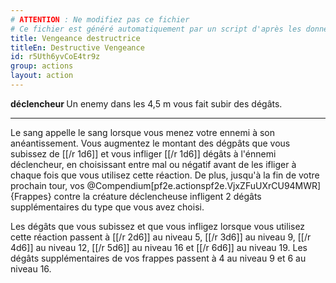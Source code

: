 ```yaml
---
# ATTENTION : Ne modifiez pas ce fichier
# Ce fichier est généré automatiquement par un script d'après les données du module Foundry VTT officiel et de sa traduction
title: Vengeance destructrice
titleEn: Destructive Vengeance
id: r5Uth6yvCoE4tr9z
group: actions
layout: action
---
```

<p><strong>déclencheur </strong>Un enemy dans les 4,5 m vous fait subir des dégâts.</p><hr><p>Le sang appelle le sang lorsque vous menez votre ennemi à son anéantissement. Vous augmentez le montant des dégpâts que vous subissez de [[/r 1d6]] et vous infliger [[/r 1d6]] dégâts à l'énnemi déclencheur, en choisissant entre mal ou négatif avant de les ifliger à chaque fois que vous utilisez cette réaction. De plus, jusqu'à la fin de votre prochain tour, vos @Compendium[pf2e.actionspf2e.VjxZFuUXrCU94MWR]{Frappes} contre la créature déclencheuse infligent 2 dégâts supplémentaires du type que vous avez choisi.</p><p>Les dégâts que vous subissez et que vous infligez lorsque vous utilisez cette réaction passent à [[/r 2d6]] au niveau 5, [[/r 3d6]] au niveau 9, [[/r 4d6]] au niveau 12, [[/r 5d6]] au niveau 16 et [[/r 6d6]] au niveau 19. Les dégâts supplémentaires de vos frappes passent à 4 au niveau 9 et 6 au niveau 16.</p>
